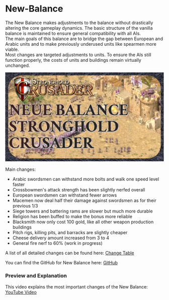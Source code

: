 # New-Balance

The New Balance makes adjustments to the balance without drastically altering the core gameplay dynamics. The basic structure of the vanilla balance is maintained to ensure general compatibility with all AIs.\
The main goals of this balance are to bridge the gap between European and Arabic units and to make previously underused units like spearmen more viable.\
Most changes are targeted adjustments to units. To ensure the AIs still function properly, the costs of units and buildings remain virtually unchanged.

![Bild](https://raw.githubusercontent.com/Nevikov/New-Balance/refs/heads/main/NewBalance.jpg)

Main changes:

- Arabic swordsmen can withstand more bolts and walk one speed level faster
- Crossbowmen's attack strength has been slightly nerfed overall
- European swordsmen can withstand fewer arrows
- Macemen now deal half their damage against swordsmen as for their previous 1/3
- Siege towers and battering rams are slower but much more durable
- Religion has been buffed to make the bonus more reliable
- Blacksmith now only cost 100 gold, like all other weapon production buildings
- Pitch rigs, killing pits, and barracks are slightly cheaper
- Cheese delivery amount increased from 3 to 4
- General fire nerf to 60% (work in progress)

A list of all detailed changes can be found here: [Change Table](https://docs.google.com/spreadsheets/d/1pZ-6cPoc9YkytVDPWSZurC6wXaqi052vm0KVXJdN2GU/edit?gid=1449736525#gid=1449736525)

You can find the GitHub for New Balance here: [GitHub](https://github.com/Nevikov/New-Balance)

### Preview and Explanation

This video explains the most important changes of the New Balance: [YouTube Video](https://www.youtube.com/watch?v=AyjgTbQeOD4)